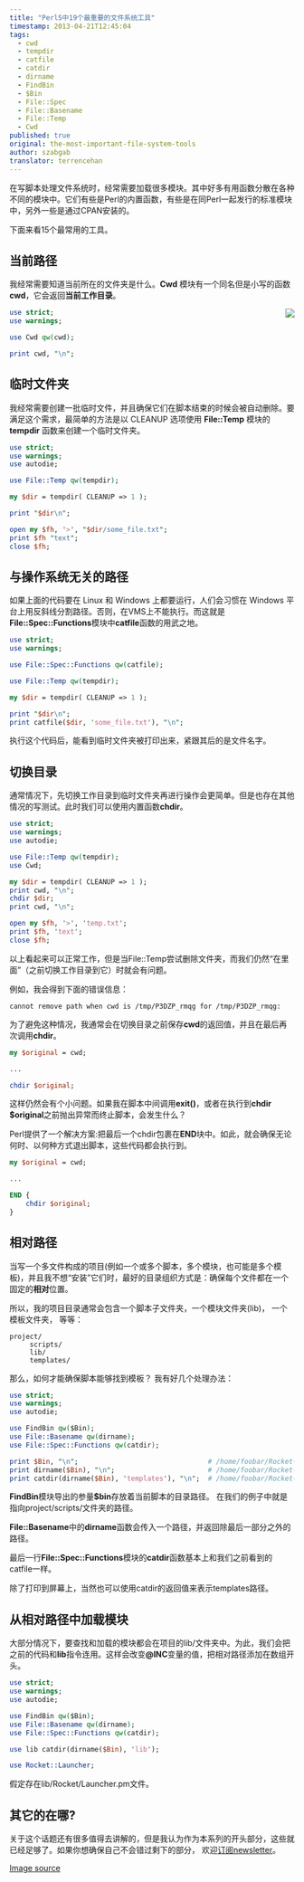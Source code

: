 ```yaml
---
title: "Perl5中19个最重要的文件系统工具"
timestamp: 2013-04-21T12:45:04
tags:
  - cwd
  - tempdir
  - catfile
  - catdir
  - dirname
  - FindBin
  - $Bin
  - File::Spec
  - File::Basename
  - File::Temp
  - Cwd
published: true
original: the-most-important-file-system-tools
author: szabgab
translator: terrencehan
---
```




在写脚本处理文件系统时，经常需要加载很多模块。其中好多有用函数分散在各种不同的模块中。它们有些是Perl的内置函数，有些是在同Perl一起发行的标准模块中，另外一些是通过CPAN安装的。

下面来看15个最常用的工具。


## 当前路径

我经常需要知道当前所在的文件夹是什么。<b>Cwd</b> 模块有一个同名但是小写的函数 <b>cwd</b>，它会返回<b>当前工作目录</b>。

<img src="/img/Hdd_icon.svg" style="float: right" />

```perl
use strict;
use warnings;

use Cwd qw(cwd);

print cwd, "\n";
```


## 临时文件夹

我经常需要创建一批临时文件，并且确保它们在脚本结束的时候会被自动删除。要满足这个需求，最简单的方法是以 CLEANUP 选项使用 <b>File::Temp</b> 模块的 <b>tempdir</b> 函数来创建一个临时文件夹。


```perl
use strict;
use warnings;
use autodie;

use File::Temp qw(tempdir);

my $dir = tempdir( CLEANUP => 1 );

print "$dir\n";

open my $fh, '>', "$dir/some_file.txt";
print $fh "text";
close $fh;
```


## 与操作系统无关的路径

如果上面的代码要在 Linux 和 Windows 上都要运行，人们会习惯在 Windows 平台上用反斜线分割路径。否则，在VMS上不能执行。而这就是 <b>File::Spec::Functions</b>模块中<b>catfile</b>函数的用武之地。

```perl
use strict;
use warnings;

use File::Spec::Functions qw(catfile);

use File::Temp qw(tempdir);

my $dir = tempdir( CLEANUP => 1 );

print "$dir\n";
print catfile($dir, 'some_file.txt'), "\n";
```

执行这个代码后，能看到临时文件夹被打印出来，紧跟其后的是文件名字。

## 切换目录

通常情况下，先切换工作目录到临时文件夹再进行操作会更简单。但是也存在其他情况的写测试。此时我们可以使用内置函数<b>chdir</b>。


```perl
use strict;
use warnings;
use autodie;

use File::Temp qw(tempdir);
use Cwd;

my $dir = tempdir( CLEANUP => 1 );
print cwd, "\n";
chdir $dir;
print cwd, "\n";

open my $fh, '>', 'temp.txt';
print $fh, 'text';
close $fh;
```

以上看起来可以正常工作，但是当File::Temp尝试删除文件夹，而我们仍然“在里面”（之前切换工作目录到它）时就会有问题。

例如，我会得到下面的错误信息：

```
cannot remove path when cwd is /tmp/P3DZP_rmqg for /tmp/P3DZP_rmqg:
```

为了避免这种情况，我通常会在切换目录之前保存<b>cwd</b>的返回值，并且在最后再次调用<b>chdir</b>。

```perl
my $original = cwd;

...

chdir $original;
```

这样仍然会有个小问题。如果我在脚本中间调用<b>exit()</b>，或者在执行到<b>chdir $original</b>之前抛出异常而终止脚本，会发生什么？

Perl提供了一个解决方案:把最后一个chdir包裹在<b>END</b>块中。如此，就会确保无论何时、以何种方式退出脚本，这些代码都会执行到。

```perl
my $original = cwd;

...

END {
    chdir $original;
}
```


## 相对路径

当写一个多文件构成的项目(例如一个或多个脚本，多个模块，也可能是多个模板)，并且我不想“安装”它们时，最好的目录组织方式是：确保每个文件都在一个固定的<b>相对</b>位置。

所以，我的项目目录通常会包含一个脚本子文件夹，一个模块文件夹(lib)， 一个模板文件夹， 等等：

```
project/
     scripts/
     lib/
     templates/
```

那么，如何才能确保脚本能够找到模板？ 我有好几个处理办法：


```perl
use strict;
use warnings;
use autodie;

use FindBin qw($Bin);
use File::Basename qw(dirname);
use File::Spec::Functions qw(catdir);

print $Bin, "\n";                                # /home/foobar/Rocket-Launcher/scripts
print dirname($Bin), "\n";                       # /home/foobar/Rocket-Launcher
print catdir(dirname($Bin), 'templates'), "\n";  # /home/foobar/Rocket-Launcher/templates
```

<b>FindBin</b>模块导出的参量<b>$bin</b>存放着当前脚本的目录路径。 在我们的例子中就是指向project/scripts/文件夹的路径。

<b>File::Basename</b>中的<b>dirname</b>函数会传入一个路径，并返回除最后一部分之外的路径。

最后一行<b>File::Spec::Functions</b>模块的<b>catdir</b>函数基本上和我们之前看到的catfile一样。

除了打印到屏幕上，当然也可以使用catdir的返回值来表示templates路径。

## 从相对路径中加载模块

大部分情况下，要查找和加载的模块都会在项目的lib/文件夹中。为此，我们会把之前的代码和<b>lib</b>指令连用。这样会改变<b>@INC</b>变量的值，把相对路径添加在数组开头。

```perl
use strict;
use warnings;
use autodie;

use FindBin qw($Bin);
use File::Basename qw(dirname);
use File::Spec::Functions qw(catdir);

use lib catdir(dirname($Bin), 'lib');

use Rocket::Launcher;
```

假定存在lib/Rocket/Launcher.pm文件。


## 其它的在哪?

关于这个话题还有很多值得去讲解的，但是我认为作为本系列的开头部分，这些就已经足够了。如果你想确保自己不会错过剩下的部分， 欢迎[订阅newsletter](/register)。



[Image source](http://commons.wikimedia.org/wiki/File:Hdd_icon.svg)
